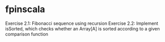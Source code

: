 # fpinscala

Exercise 2.1: Fibonacci sequence using recursion
Exercise 2.2: Implement isSorted, which checks whether an Array[A] is sorted according to a given comparison function